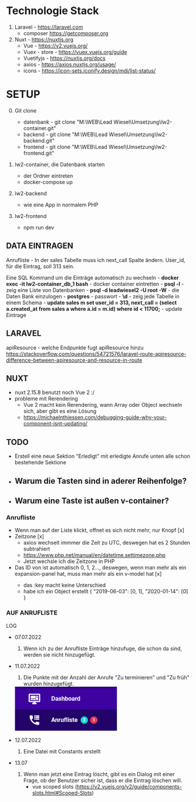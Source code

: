 # Technologie Stack
1. Laravel - https://laravel.com
	- composer https://getcomposer.org
2. Nuxt - https://nuxtjs.org
	- Vue - https://v2.vuejs.org/
	- Vuex - store - https://vuex.vuejs.org/guide
	- Vuetifyjs - https://nuxtjs.org/docs
	- axios - https://axios.nuxtjs.org/usage/
	- icons - https://icon-sets.iconify.design/mdi/list-status/


# SETUP
0. Git clone
	- datenbank - git clone "M:\WEB\Lead Wiesel\Umsetzung\lw2-container.git"
	- backend - git clone "M:\WEB\Lead Wiesel\Umsetzung\lw2-backend.git"
	- frontend - git clone "M:\WEB\Lead Wiesel\Umsetzung\lw2-frontend.git"


1. lw2-container, die Datenbank starten
	- der Ordner eintreten
	- docker-compose up
2. lw2-backend
	- wie eine App in normalem PHP
3. lw2-frontend
	- npm run dev


## DATA EINTRAGEN
Anrufliste
	- In der sales Tabelle muss ich next_call Spalte ändern. User_id, für die Eintrag, soll 313 sein.

Eine SQL Kommand um die Einträge automatisch zu wechseln
	- **docker exec -it lw2-container_db_1 bash** - docker container eintretten
	- **psql -l** - zeig eine Liste von Datenbanken
	- **psql -d leadwiesel2 -U root -W** - die Daten Bank einzulogen
	- **postgres** - passwort
	- **\d** - zeig jede Tabelle in einem Schema
	- **update sales m set user_id = 313, next_call = (select a.created_at from sales a where a.id = m.id) where id < 11700;** - update Eintrage



## LARAVEL
apiResource - welche Endpunkte fugt apiResource hinzu
https://stackoverflow.com/questions/54721576/laravel-route-apiresource-difference-between-apiresource-and-resource-in-route



## NUXT
- nuxt 2.15.8 benutzt noch Vue 2 :/
- probleme mit Rerendering
	- Vue 2 macht kein Rerendering, wann Array oder Object wechseln sich, aber gibt es eine Lösung
	- https://michaelnthiessen.com/debugging-guide-why-your-component-isnt-updating/


## TODO
- Erstell eine neue Sektion "Erledigt" mit erledigte Anrufe unten alle schon bestehende Sektione
- Warum die Tasten sind in aderer Reihenfolge?
	- 
- Warum eine Taste ist außen v-container?
	- 

### Anrufliste
- Wenn man auf der Liste klickt, offnet es sich nicht mehr, nur Knopf [x]
- Zeitzone [x]
	- axios wechselt immmer die Zeit zu UTC, deswegen hat es 2 Stunden subtrahiert
	- https://www.php.net/manual/en/datetime.settimezone.php
	- Jetzt wechsle ich die Zeitzone in PHP
- Das ID von <v-expansion-panel> ist automatisch 0, 1, 2..., deswegen, wenn man mehr als ein expansion-panel hat, muss man mehr als ein v-model hat [x]
	- das :key macht keine Unterschied
	- habe ich ein Object erstellt 
		{
			"2019-06-03": [0, 1],
			"2020-01-14": [0]
		}

### AUF ANRUFLISTE




LOG

- 07.07.2022
	1. Wenn ich zu der Anrufliste Einträge hinzufuge, die schon da sind, werden sie nicht hinzugefügt.

- 11.07.2022
	1. Die Punkte mit der Anzahl der Anrufe "Zu terminieren" und "Zu früh" wurden hinzugefügt. <br/>
	<img src="./leadwiesel/anzahl-der-anrufe.png" />

- 12.07.2022
	1. Eine Datei mit Constants erstellt

- 13.07
	1. Wenn man jetzt eine Eintrag löscht, gibt es ein Dialog mit einer Frage, ob der Benutzer sicher ist, dass er die Eintrag löschen will.
		- vue scoped slots (https://v2.vuejs.org/v2/guide/components-slots.html#Scoped-Slots)